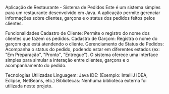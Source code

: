 Aplicação de Restaurante - Sistema de Pedidos
Este é um sistema simples para um restaurante desenvolvido em Java. A aplicação permite gerenciar informações sobre clientes, garçons e o status dos pedidos feitos pelos clientes.

Funcionalidades
Cadastro de Cliente: Permite o registro do nome dos clientes que fazem os pedidos.
Cadastro de Garçom: Registra o nome do garçom que está atendendo o cliente.
Gerenciamento de Status de Pedidos: Acompanha o status do pedido, podendo estar em diferentes estados (ex: "Em Preparação", "Pronto", "Entregue").
O sistema oferece uma interface simples para simular a interação entre clientes, garçons e o acompanhamento do pedido.

Tecnologias Utilizadas
Linguagem: Java
IDE: (Exemplo: IntelliJ IDEA, Eclipse, NetBeans, etc.)
Bibliotecas: Nenhuma biblioteca externa foi utilizada neste projeto.
